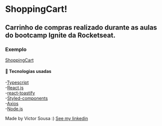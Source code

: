 # ShoppingCart!


## Carrinho de compras realizado durante as aulas do bootcamp Ignite da Rocketseat.


### Exemplo  

[ShoppingCart](https://user-images.githubusercontent.com/92759987/215234695-ef604619-f37d-4521-87df-82f74ee3f192.gif)


#### 🚀 Tecnologias usadas

-[Typescript](https://www.typescriptlang.org/)</br>
-[React.js](https://pt-br.reactjs.org/)</br>
-[react-toastify](https://www.npmjs.com/package/react-toastify)</br>
-[Styled-components](https://styled-components.com/)</br>
-[Axios](https://axios-http.com/)</br>
-[Node.js](https://nodejs.org/en/)</br>



Made by Victor Sousa :) [See my linkedin](https://www.linkedin.com/in/victorhdss/)






